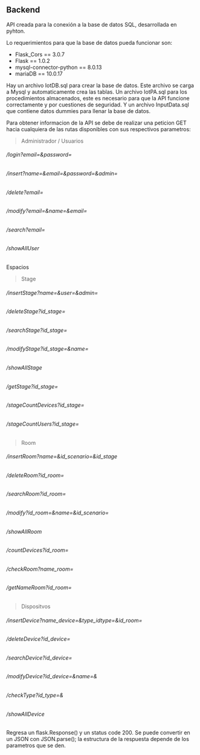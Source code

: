 ## Backend

API creada para la conexión a la base de datos SQL, desarrollada en pyhton.

Lo requerimientos para que la base de datos pueda funcionar son:

* Flask_Cors == 3.0.7
* Flask == 1.0.2
* mysql-connector-python == 8.0.13
* mariaDB == 10.0.17

Hay un archivo IotDB.sql para crear la base de datos. Este archivo se carga a Mysql y automaticamente crea las tablas.
Un archivo IotPA.sql para los procedimientos almacenados, este es necesario para que la API funcione correctamente y por cuestiones de seguridad. 
Y un archivo InputData.sql que contiene datos dummies para llenar la base de datos.

Para obtener informacion de la API se debe de realizar una peticion GET hacia cualquiera de las rutas disponibles con sus respectivos parametros:

> Administrador / Usuarios

###### /login?email=&password=
###### /insert?name=&email=&password=&admin=
###### /delete?email= 
###### /modify?email=&name=&email=
###### /search?email=
###### /showAllUser

 Espacios

> Stage
###### /insertStage?name=&user=&admin=
###### /deleteStage?id_stage= 
###### /searchStage?id_stage=
###### /modifyStage?id_stage=&name=
###### /showAllStage
###### /getStage?id_stage=
###### /stageCountDevices?id_stage=
###### /stageCountUsers?id_stage=

> Room
###### /insertRoom?name=&id_scenario=&id_stage
###### /deleteRoom?id_room= 
###### /searchRoom?id_room=
###### /modify?id_room=&name=&id_scenario=
###### /showAllRoom
###### /countDevices?id_room=
###### /checkRoom?name_room=
###### /getNameRoom?id_room=

> Dispositvos

###### /insertDevice?name_device=&type_idtype=&id_room=
###### /deleteDevice?id_device=
###### /searchDevice?id_device=
###### /modifyDevice?id_device=&name=&
###### /checkType?id_type=&
###### /showAllDevice

Regresa un flask.Response() y un status code 200. Se puede convertir en un JSON con JSON.parse(); la estructura de la respuesta depende de los parametros que se den.
